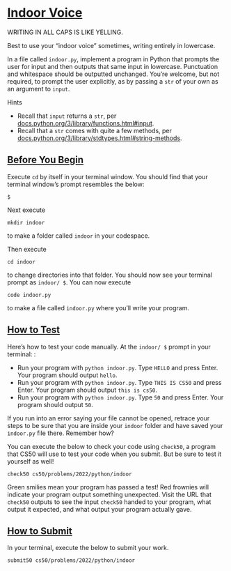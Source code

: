 # [Indoor Voice](#indoor-voice)

WRITING IN ALL CAPS IS LIKE YELLING.

Best to use your “indoor voice” sometimes, writing entirely in
lowercase.

In a file called `indoor.py`, implement a program in Python that prompts
the user for input and then outputs that same input in lowercase.
Punctuation and whitespace should be outputted unchanged. You’re
welcome, but not required, to prompt the user explicitly, as by passing
a `str` of your own as an argument to `input`.

Hints

- Recall that `input` returns a `str`, per
  [docs.python.org/3/library/functions.html#input](https://docs.python.org/3/library/functions.html#input).
- Recall that a `str` comes with quite a few methods, per
  [docs.python.org/3/library/stdtypes.html#string-methods](https://docs.python.org/3/library/stdtypes.html#string-methods).

## [Before You Begin](#before-you-begin)

Execute `cd` by itself in your terminal window. You should find that
your terminal window’s prompt resembles the below:

``` highlight
$
```

Next execute

``` highlight
mkdir indoor
```

to make a folder called `indoor` in your codespace.

Then execute

``` highlight
cd indoor
```

to change directories into that folder. You should now see your terminal
prompt as `indoor/ $`. You can now execute

``` highlight
code indoor.py
```

to make a file called `indoor.py` where you’ll write your program.

## [How to Test](#how-to-test)

Here’s how to test your code manually. At the `indoor/ $` prompt in your
terminal: :

- Run your program with `python indoor.py`. Type `HELLO` and press
  Enter. Your program should output `hello`.
- Run your program with `python indoor.py`. Type `THIS IS CS50` and
  press Enter. Your program should output `this is cs50`.
- Run your program with `python indoor.py`. Type `50` and press Enter.
  Your program should output `50`.

If you run into an error saying your file cannot be opened, retrace your
steps to be sure that you are inside your `indoor` folder and have saved
your `indoor.py` file there. Remember how?

You can execute the below to check your code using `check50`, a program
that CS50 will use to test your code when you submit. But be sure to
test it yourself as well!

``` highlight
check50 cs50/problems/2022/python/indoor
```

Green smilies mean your program has passed a test! Red frownies will
indicate your program output something unexpected. Visit the URL that
`check50` outputs to see the input `check50` handed to your program,
what output it expected, and what output your program actually gave.

## [How to Submit](#how-to-submit)

In your terminal, execute the below to submit your work.

``` highlight
submit50 cs50/problems/2022/python/indoor
```
